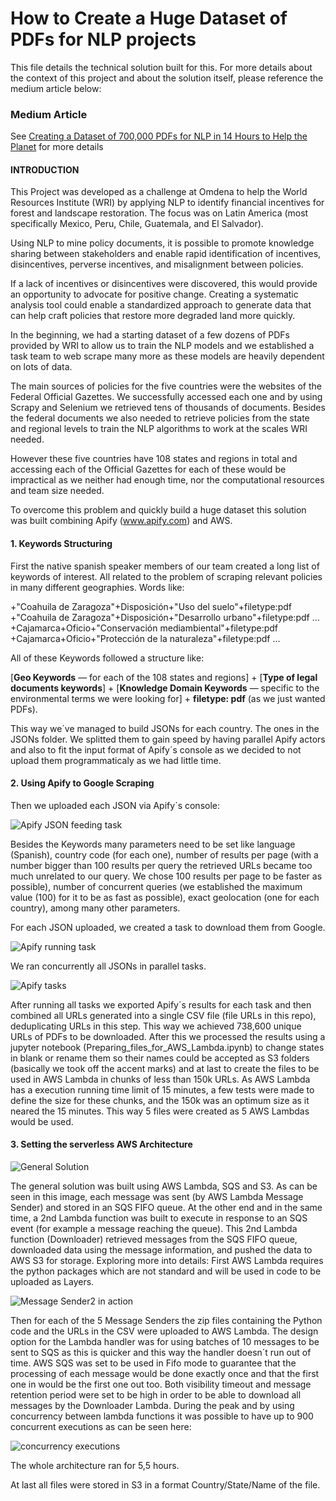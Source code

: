 # How to Create a Huge Dataset of PDFs for NLP projects

This file details the technical solution built for this. For more details about the context of this project and about the solution itself, please reference the medium article below:
### Medium Article

See [Creating a Dataset of 700,000 PDFs for NLP in 14 Hours to Help the Planet](https://medium.com/omdena/creating-a-dataset-of-700-000-pdfs-for-nlp-in-14-hours-to-help-the-planet-a821fa6f801d) for more  details


#### INTRODUCTION

This Project was developed as a challenge at Omdena to help the World Resources
Institute (WRI) by applying NLP to identify financial incentives for forest and landscape
restoration. The focus was on Latin America (most specifically Mexico, Peru, Chile,
Guatemala, and El Salvador).

Using NLP to mine policy documents, it is possible to promote knowledge sharing between
stakeholders and enable rapid identification of incentives, disincentives, perverse
incentives, and misalignment between policies.

If a lack of incentives or disincentives were discovered, this would provide an opportunity
to advocate for positive change. Creating a systematic analysis tool could enable a
standardized approach to generate data that can help craft policies that restore more
degraded land more quickly.

In the beginning, we had a starting dataset of a few dozens of PDFs provided by WRI to allow us to train the NLP models and we established a task team to web scrape many more as these models are heavily dependent on lots of data.

The main sources of policies for the five countries were the websites of the Federal Official Gazettes. We successfully accessed each one and by using Scrapy and Selenium we retrieved tens of thousands of documents. Besides the federal documents we also needed to retrieve policies from the state and regional levels to train the NLP algorithms to work at the scales WRI needed.

However these five countries have 108 states and regions in total and accessing each of the Official Gazettes for each of these would be impractical as we neither had enough time, nor the computational resources and team size needed.

To overcome this problem and quickly build a huge dataset this solution was built combining Apify (www.apify.com) and AWS.



#### 1. Keywords Structuring
First the native spanish speaker members of our team created a long list of keywords of interest. All related to the problem of scraping relevant policies in many different geographies. Words like:

+"Coahuila de Zaragoza"+Disposición+"Uso del suelo"+filetype:pdf
+"Coahuila de Zaragoza"+Disposición+"Desarrollo urbano"+filetype:pdf
…
+Cajamarca+Oficio+"Conservación mediambiental"+filetype:pdf
+Cajamarca+Oficio+"Protección de la naturaleza"+filetype:pdf
…

All of these Keywords followed a structure like: 

[**Geo Keywords** — for each of the 108 states and regions] + [**Type of legal documents keywords**] + [**Knowledge Domain Keywords** — specific to the environmental terms we were looking for] + **filetype: pdf** (as we just wanted PDFs).

This way we´ve managed to build JSONs for each country. The ones in the JSONs folder. We splitted them to gain speed by having parallel Apify actors and also to fit the input format of Apify´s console as we decided to not upload them programmaticaly as we had little time.

#### 2. Using Apify to Google Scraping

Then we uploaded each JSON via Apify´s console:

![Apify JSON feeding task](Apify_JSON_feeding_task.jpg)

Besides the Keywords many parameters need to be set like language (Spanish), country code (for each one), number of results per page (with a number bigger than 100 results per query the retrieved URLs became too much unrelated to our query. We chose 100 results per page to be faster as possible), number of concurrent queries (we established the maximum value (100) for it to be as fast as possible), exact geolocation (one for each country), among many other parameters.

For each JSON uploaded, we created a task to download them from Google. 

![Apify running task](Apify_running_task.jpg)

We ran concurrently all JSONs in parallel tasks.

![Apify tasks](Apify_tasks.jpg)

After running all tasks we exported Apify´s results for each task and then combined all URLs generated into a single CSV file (file URLs in this repo), deduplicating URLs in this step. This way we achieved 738,600 unique URLs of PDFs to be downloaded. 
After this we processed the results using a jupyter notebook (Preparing_files_for_AWS_Lambda.ipynb) to change states in blank or rename them so their names could be accepted as S3 folders (basically we took off the accent marks) and at last to create the files to be used in AWS Lambda in chunks of less than 150k URLs. As AWS Lambda has a execution running time limit of 15 minutes, a few tests were made to define the size for these chunks, and the 150k was an optimum size as it neared the 15 minutes. This way 5 files were created as 5 AWS Lambdas would be used.

#### 3. Setting the serverless AWS Architecture

![General Solution](general_solution.jpg)

The general solution was built using AWS Lambda, SQS and S3. As can be seen in this image, each message was sent (by AWS Lambda Message Sender) and stored in an SQS FIFO queue. At the other end and in the same time, a 2nd Lambda function was built to execute in response to an SQS event (for example a message reaching the queue). This 2nd Lambda function (Downloader) retrieved messages from the SQS FIFO queue, downloaded data using the message information, and pushed the data to AWS S3 for storage. Exploring more into details:
First AWS Lambda requires the python packages which are not standard and will be used in code to be uploaded as Layers. 

![Message Sender2 in action](Message_Sender2_in_action.jpg)

Then for each of the 5 Message Senders the zip files containing the Python code and the URLs in the CSV were uploaded to AWS Lambda.
The design option for the Lambda handler was for using batches of 10 messages to be sent to SQS as this is quicker and this way the handler doesn´t run out of time. 
AWS SQS was set to be used in Fifo mode to guarantee that the processing of each message would be done exactly once and that the first one in would be the first one out too. Both visibility timeout and message retention period were set to be high in order to be able to download all messages by the Downloader Lambda.
During the peak and by using concurrency between lambda functions it was possible to have up to 900 concurrent executions as can be seen here:

![concurrency executions](concurrency_executions.jpg)

The whole architecture ran for 5,5 hours.
 
At last all files were stored in S3 in a format Country/State/Name of the file.



